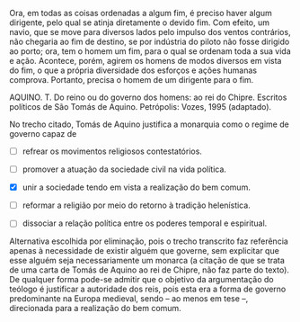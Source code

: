 

Ora, em todas as coisas ordenadas a algum fim, é preciso haver algum dirigente, pelo qual se atinja diretamente o devido fim. Com efeito, um navio, que se move para diversos lados pelo impulso dos ventos contrários, não chegaria ao fim de destino, se por indústria do piloto não fosse dirigido ao porto; ora, tem o homem um fim, para o qual se ordenam toda a sua vida e ação. Acontece, porém, agirem os homens de modos diversos em vista do fim, o que a própria diversidade dos esforços e ações humanas comprova. Portanto, precisa o homem de um dirigente para o fim.

AQUINO. T. Do reino ou do governo dos homens: ao rei do Chipre. Escritos políticos de São Tomás de Aquino. Petrópolis: Vozes, 1995 (adaptado).

No trecho citado, Tomás de Aquino justifica a monarquia como o regime de governo capaz de



- [ ] refrear os movimentos religiosos contestatórios.
- [ ] promover a atuação da sociedade civil na vida política.
- [x] unir a sociedade tendo em vista a realização do bem comum.
- [ ] reformar a religião por meio do retorno à tradição helenística.
- [ ] dissociar a relação política entre os poderes temporal e espiritual.


Alternativa escolhida por eliminação, pois o trecho transcrito faz referência apenas à necessidade de existir alguém que governe, sem explicitar que esse alguém seja necessariamente um monarca (a citação de que se trata de uma carta de Tomás de Aquino ao rei de Chipre, não faz parte do texto). De qualquer forma pode-se admitir que o objetivo da argumentação do teólogo é justificar a autoridade dos reis, pois esta era a forma de governo predominante na Europa medieval, sendo – ao menos em tese –, direcionada para a realização do bem comum.

        